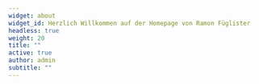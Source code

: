 ```yaml
---
widget: about
widget_id: Herzlich Willkommen auf der Homepage von Ramon Füglister
headless: true
weight: 20
title: ""
active: true
author: admin
subtitle: ""
---
```

